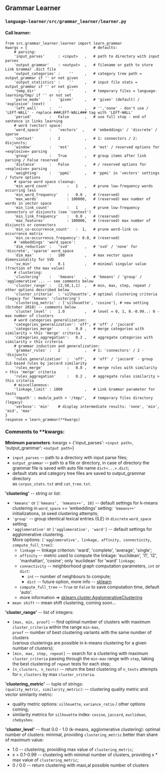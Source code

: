 ## Grammar Learner  
### `language-learner/src/grammar_learner/learner.py`
#### Call learner:
```
from src.grammar_learner.learner import learn_grammar
kwargs = {                              # defaults:
    # parsing:
    'input_parses'      : <input>   ,   # path to directory with input parses
    'output_grammar'    : <output>  ,   # filename or path to store Link Grammar .dict file
    'output_categories' :    ''     ,   # category tree path = output_grammar if '' or not given
    'output_statistics' :    ''     ,   # input file stats = output_grammar if '' or not given
    'temp_dir'          :    ''     ,   # temporary files = language-learning/tmp/ if '' or not set
    'parse_mode'    :   'given'     ,   # 'given' (default) / 'explosive' (next)
    'left_wall'     :   ''          ,   # '','none' - don't use / 'LEFT-WALL' - replace ###LEFT-WALL### tag with 'LEFT-WALL'
    'period'        :   False       ,   # use full stop - end of sentence in links learning
    # word (vector) space:
    'word_space'    :   'vectors'  ,    # 'embeddings' / 'discrete' / sparse
    'context'       :   2           ,   # 1: connectors / 2: disjuncts; 
    'window'        :   'mst'       ,   # 'mst' / reserved options for «explosive» parsing
    'group'         :   True        ,   # group items after link parsing / False reserved
    'distance'      :   False       ,   # / reserved options for «explosive» parsing
    'weighting'     :   'ppmi'      ,   # 'ppmi' in 'vectors' settings / future options
    # sparse word space cleanup:
    'min_word_count'        :   1   ,   # prune low-frequency words occurring less
    'min_word_frequency'    :   0.0 ,   # (reserved)
    'max_words'             : 100000,   # (reserved) max number of words in vector space
    'min_link_count'        :   1   ,   # prune low-frequency connectors or disjuncts (see 'context')
    'min_link_frequency'    :   0.0 ,   # (reserved)
    'max_features'          : 100000,   # (reserved) max number of disjuncts or connectors
    'min_co-occurrence_count'   :  1,   # prune word-link co-occurrence matrix  
    'min_co-occurrence_frequency': 0.0, # (reserved)
    # 'embeddings' 'word_space': 
    'dim_reduction' :   'svd'       ,   # 'svd' / 'none' for 'discrete', 'sparse' word_space
    'dim_max'       :   100         ,   # max vector space dimensionality for SVD
    'sv_min'        :   0.1         ,   # minimal singular value (fraction of the max value)
    # clustering:
    'clustering'    :   'kmeans'    ,   # 'kmeans' / 'group' / 'agglomerative'... -- see comments below
    'cluster_range' :   [2,50,1,1]  ,   # min, max, step, repeat / other options described below
    'cluster_criteria'  : 'silhouette', # optimal clustering criteria (legacy for 'kmeans' 'clustering')
    'clustering_metric' : ['silhouette', 'cosine'], # new setting (October 2018) -- comments below
    'cluster_level' :   1.0         ,   # level = 0, 1, 0.-0.99..: 0 - max number of clusters
    # word categories generalization:
    'categories_generalization': 'off', # 'off' / 'jaccard'
    'categories_merge'      :   0.8 ,   # merge categories with similarity > this 'merge' criteria
    'categories_aggregation':   0.2 ,   # aggregate categories with similarity > this criteria
    # grammar induction and generalization:
    'grammar_rules' :   2           ,   # 1: 'connectors' / 2 - 'disjuncts'
    'rules_generalization'  :  'off',   # 'off' / 'jaccard' - group ILE-based rules by jaccard similarity 
    'rules_merge'           :   0.8 ,   # merge rules with similarity > this 'merge' criteria
    'rules_aggregation'     :   0.2 ,   # aggregate rules similarity > this criteria
    # miscellaneous:
    'linkage_limit' : 1000          ,   # Link Grammar parameter for tests
    'tmpath' : module_path + '/tmp/',   # temporary files directory (legacy)
    'verbose': 'min'    # display intermediate results: 'none', 'min', 'mid', 'max'
}
response = learn_grammar(**kwargs)
```
### Comments to **kwargs:  
**Minimum parameters**: kwargs = {'input_parses': `<input path>`, 'output_grammar': `<output path>`}  
- `input_parses` <string> -- path to a directory with input parse files;  
- `output_grammar` <string> --  path to a file or directory, 
  in case of directory the grammar file is saved with auto file name `dict<...>.dict`;
- default stats and category tree files are saved to output_grammar directory  
  as `corpus_stats.txt` and `cat_tree.txt`.  

**'clustering'** -- string or list:  
- `'kmeans'` or `['kmeans', 'kmeans++', 10]` -- default settings for k-means clustering 
  in `word_space` == 'embeddings' setting: `'kmeans++'` initializations, `10` seed clustering attempts;
- `'group'` -- group identical lexical entries (ILE) in `discrete` `word_space` setting;
- `'agglomerative'` or `['agglomerative', 'ward']` -- default settings for agglomerative clustering.  
More options: `['agglomerative', linkage, affinity, connectivity, compute_full_tree]`:  
  - `linkage` -- linkage criterion: 'ward', 'complete', 'average', 'single';  
  - `affinity` -- metric used to compute the linkage: 'euclidean', 'l1', 'l2', 'manhattan', 'cosine'; 
  only 'euclidean' for 'ward' `linkage`;  
  - `connectivity` -- neighborhood graph computation parameters, `int` or `dict`: 
    - `int` -- number of neighbours to compute; 
    - `dict` -- future option, more info -- [sklearn](https://scikit-learn.org/stable/modules/generated/sklearn.neighbors.kneighbors_graph.html#sklearn.neighbors.kneighbors_graph)
  - `compute_full_tree` -- `True` or `False` to save computation time, default 'auto'.   
  - more information ⇒ [sklearn.cluster.AgglomerativeClustering](https://scikit-learn.org/stable/modules/generated/sklearn.cluster.AgglomerativeClustering.html)
- `mean shift` -- mean shift clustering, coming soon...
 
**'cluster_range'** -- list of integers:
- `[max, min, proof]` -- find optimal number of clusters with maximum `cluster_criteria`
    within the range `min-max`,  
    `proof` -- number of best clustering variants with the same number of clusters  
    (various clusterings are possible in k-means clustering for a given number of clusters);  
- `[min, max, step, repeat]` -- search for a clustering with maximum `cluster_criteria`
    passing through the `min-max` range with `step`, 
    taking the best clustering of `repeat` tests for each step;  
- `[n_clusters, n_tests)` -- return the best clustering of `n_tests` attempts for `n_clusters` by max `cluster_criteria`.  

**'clustering_metric'** -- tuple of strings:    
`(quality_metric, similarity_metric)`: -- clustering quality metric and vector similarity metric:  
- quality metric options: `silhouette`, `variance_ratio` / other options coming;  
- similarity metrics  for `silhouette` index: `cosine`, `jaccard`, `euclidean`, `chebyshev`. 

**'cluster_level'** -- float 0.0 - 1.0 (k-means, agglomerative clustering): 
optimal number of clusters: minimal, providing `clustering_metric` better than share of maximum value:
- 1.0 -- clustering, providing max value of `clustering_metric`;  
- x = 0.1-0.99 -- clustering with minimal number of clusters, providing x * max value of `clustering_metric`;
- 0 / 0.0  -- return clustering with maxi,al possible number of clusters